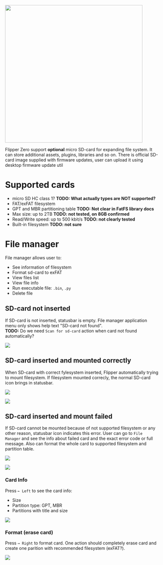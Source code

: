 <img width="450" src="https://habrastorage.org/webt/la/fp/fz/lafpfzh4fsihzkdx0x_e5hofmdi.png" />

Flipper Zero support **optional** micro SD-card for expanding file system. It can store additional assets, plugins, libraries and so on. There is official SD-card image supplied with firmware updates, user can upload it using desktop firmware update util

# Supported cards

- micro SD HC class 1? **TODO: What actually types are NOT supported?**
- FAT/exFAT filesystem
- GPT and MBR partitioning table **TODO: Not clear in FatFS library docs**
- Max size: up to 2TB **TODO: not tested, on 8GB confirmed**
- Read/Write speed: up to 500 kbit/s **TODO: not clearly tested**
- Built-in filesystem **TODO: not sure**

# File manager

File manager allows user to:  

- See information of filesystem
- Format sd-card to exFAT
- View files list
- View file info 
- Run executable file: `.bin`, `.py`
- Delete file

## SD-card not inserted 

If SD-card is not inserted, statusbar is empty. File manager application menu only shows help text "SD-card not found".   
**TODO:** Do we need `Scan for sd-card` action when card not found automatically?  

![](./../../wiki_static/applications/sd-card/sd-card-not-found.jpg)

## SD-card inserted and mounted correctly 

When SD-card with correct fylesystem inserted, Flipper automatically trying to mount filesystem. If filesystem mounted correcly, the normal SD-card icon brings in statusbar.  

![](./../../wiki_static/ui/status-bar-sdcard-ok.png)

![](./../../wiki_static/applications/sd-card/sd-card-file-manager-ok.jpg)

## SD-card inserted and mount failed

If SD-card cannot be mounted because of not supported filesystem or any other reason, statusbar icon indicates this error.  User can go to `File Manager` and see the info about failed card and the exact error code or full message. Also can format the whole card to supported filesystem and partition table.

![](./../../wiki_static/ui/status-bar-sdcard-fail.png)

![](./../../wiki_static/applications/sd-card/sd-card-error.jpg)


### Card Info 

Press `← Left` to see the card info:

- Size
- Partition type: GPT, MBR
- Partitions with title and size

![](./../../wiki_static/applications/sd-card/sd-card-info.jpg)

### Format (erase card)

Press `→ Right` to format card. One action should completely erase card and create one parition with recommended filesystem (exFAT?).

![](./../../wiki_static/applications/sd-card/sd-card-format.jpg)